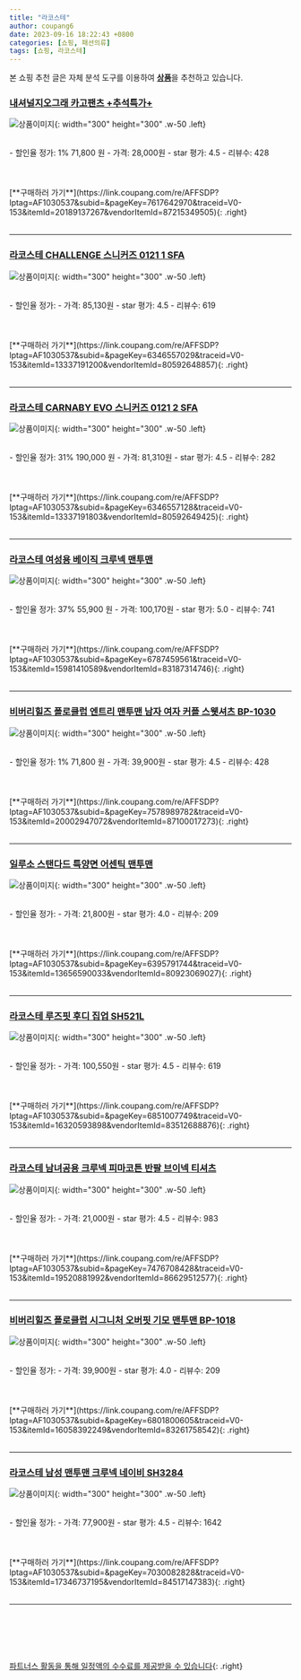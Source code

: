 ```yaml
---
title: "라코스테"
author: coupang6
date: 2023-09-16 18:22:43 +0800
categories: [쇼핑, 패션의류]
tags: [쇼핑, 라코스테]
---
```


본 쇼핑 추천 글은 자체 분석 도구를 이용하여 [**상품**](https://link.coupang.com/a/bao1ui)을 추천하고 있습니다.

### [내셔널지오그래 카고팬츠 +추석특가+](https://link.coupang.com/re/AFFSDP?lptag=AF1030537&subid=&pageKey=7617642970&traceid=V0-153&itemId=20189137267&vendorItemId=87215349505)

![상품이미지](https://thumbnail7.coupangcdn.com/thumbnails/remote/230x230ex/image/vendor_inventory/5b16/c436eba34fe4c1ded7303a519dc960822712c074518ff19be149e014ab29.jpg){: width="300" height="300" .w-50 .left}


<br>
- 할인율 정가: 1%  71,800   원
- 가격: 28,000원
- star 평가: 4.5
- 리뷰수: 428
<br>
<br>
<br>
<br>
[**구매하러 가기**](https://link.coupang.com/re/AFFSDP?lptag=AF1030537&subid=&pageKey=7617642970&traceid=V0-153&itemId=20189137267&vendorItemId=87215349505){: .right}
<br>
<br>

---

### [라코스테 CHALLENGE 스니커즈 0121 1 SFA](https://link.coupang.com/re/AFFSDP?lptag=AF1030537&subid=&pageKey=6346557029&traceid=V0-153&itemId=13337191200&vendorItemId=80592648857)

![상품이미지](https://thumbnail6.coupangcdn.com/thumbnails/remote/230x230ex/image/rs_quotation_api/rkuzlczy/7e04c2d86cc4421cb7f305a76d97a7ab.jpg){: width="300" height="300" .w-50 .left}


<br>
- 할인율 정가: 
- 가격: 85,130원
- star 평가: 4.5
- 리뷰수: 619
<br>
<br>
<br>
<br>
[**구매하러 가기**](https://link.coupang.com/re/AFFSDP?lptag=AF1030537&subid=&pageKey=6346557029&traceid=V0-153&itemId=13337191200&vendorItemId=80592648857){: .right}
<br>
<br>

---

### [라코스테 CARNABY EVO 스니커즈 0121 2 SFA](https://link.coupang.com/re/AFFSDP?lptag=AF1030537&subid=&pageKey=6346557128&traceid=V0-153&itemId=13337191803&vendorItemId=80592649425)

![상품이미지](https://thumbnail7.coupangcdn.com/thumbnails/remote/230x230ex/image/rs_quotation_api/k0ji7zos/f63bdd5e9d87424f80b953ba0b1e41b3.jpg){: width="300" height="300" .w-50 .left}


<br>
- 할인율 정가: 31%  190,000   원
- 가격: 81,310원
- star 평가: 4.5
- 리뷰수: 282
<br>
<br>
<br>
<br>
[**구매하러 가기**](https://link.coupang.com/re/AFFSDP?lptag=AF1030537&subid=&pageKey=6346557128&traceid=V0-153&itemId=13337191803&vendorItemId=80592649425){: .right}
<br>
<br>

---

### [라코스테 여성용 베이직 크루넥 맨투맨](https://link.coupang.com/re/AFFSDP?lptag=AF1030537&subid=&pageKey=6787459561&traceid=V0-153&itemId=15981410589&vendorItemId=83187314746)

![상품이미지](https://thumbnail7.coupangcdn.com/thumbnails/remote/230x230ex/image/rs_quotation_api/zchilxg0/8e9ae0ca21ec40a988de353d48142ac4.jpg){: width="300" height="300" .w-50 .left}


<br>
- 할인율 정가: 37%  55,900   원
- 가격: 100,170원
- star 평가: 5.0
- 리뷰수: 741
<br>
<br>
<br>
<br>
[**구매하러 가기**](https://link.coupang.com/re/AFFSDP?lptag=AF1030537&subid=&pageKey=6787459561&traceid=V0-153&itemId=15981410589&vendorItemId=83187314746){: .right}
<br>
<br>

---

### [비버리힐즈 폴로클럽 엔트리 맨투맨 남자 여자 커플 스웻셔츠 BP-1030](https://link.coupang.com/re/AFFSDP?lptag=AF1030537&subid=&pageKey=7578989782&traceid=V0-153&itemId=20002947072&vendorItemId=87100017273)

![상품이미지](https://thumbnail7.coupangcdn.com/thumbnails/remote/230x230ex/image/vendor_inventory/0a96/21a6720b94a699a91a077f54e2ef16d98bca7ba60115c6fd723a0bf643e5.jpg){: width="300" height="300" .w-50 .left}


<br>
- 할인율 정가: 1%  71,800   원
- 가격: 39,900원
- star 평가: 4.5
- 리뷰수: 428
<br>
<br>
<br>
<br>
[**구매하러 가기**](https://link.coupang.com/re/AFFSDP?lptag=AF1030537&subid=&pageKey=7578989782&traceid=V0-153&itemId=20002947072&vendorItemId=87100017273){: .right}
<br>
<br>

---

### [일루소 스탠다드 특양면 어센틱 맨투맨](https://link.coupang.com/re/AFFSDP?lptag=AF1030537&subid=&pageKey=6395791744&traceid=V0-153&itemId=13656590033&vendorItemId=80923069027)

![상품이미지](https://thumbnail7.coupangcdn.com/thumbnails/remote/230x230ex/image/vendor_inventory/6608/c6234333366ca84975b40ab917e60e498ef8c6e9e94215ebcc159410da85.jpg){: width="300" height="300" .w-50 .left}


<br>
- 할인율 정가: 
- 가격: 21,800원
- star 평가: 4.0
- 리뷰수: 209
<br>
<br>
<br>
<br>
[**구매하러 가기**](https://link.coupang.com/re/AFFSDP?lptag=AF1030537&subid=&pageKey=6395791744&traceid=V0-153&itemId=13656590033&vendorItemId=80923069027){: .right}
<br>
<br>

---

### [라코스테 루즈핏 후디 집업 SH521L](https://link.coupang.com/re/AFFSDP?lptag=AF1030537&subid=&pageKey=6851007749&traceid=V0-153&itemId=16320593898&vendorItemId=83512688876)

![상품이미지](https://thumbnail8.coupangcdn.com/thumbnails/remote/230x230ex/image/retail/images/2022/10/18/15/2/09afeed2-6c78-43f8-899c-bcca26d165b3.jpg){: width="300" height="300" .w-50 .left}


<br>
- 할인율 정가: 
- 가격: 100,550원
- star 평가: 4.5
- 리뷰수: 619
<br>
<br>
<br>
<br>
[**구매하러 가기**](https://link.coupang.com/re/AFFSDP?lptag=AF1030537&subid=&pageKey=6851007749&traceid=V0-153&itemId=16320593898&vendorItemId=83512688876){: .right}
<br>
<br>

---

### [라코스테 남녀공용 크루넥 피마코튼 반팔 브이넥 티셔츠](https://link.coupang.com/re/AFFSDP?lptag=AF1030537&subid=&pageKey=7476708428&traceid=V0-153&itemId=19520881992&vendorItemId=86629512577)

![상품이미지](https://thumbnail7.coupangcdn.com/thumbnails/remote/230x230ex/image/vendor_inventory/6ee3/9e6f7768727cebbd7abfaa946e91561405ac82603725221f1830e9047f7b.jpg){: width="300" height="300" .w-50 .left}


<br>
- 할인율 정가: 
- 가격: 21,000원
- star 평가: 4.5
- 리뷰수: 983
<br>
<br>
<br>
<br>
[**구매하러 가기**](https://link.coupang.com/re/AFFSDP?lptag=AF1030537&subid=&pageKey=7476708428&traceid=V0-153&itemId=19520881992&vendorItemId=86629512577){: .right}
<br>
<br>

---

### [비버리힐즈 폴로클럽 시그니처 오버핏 기모 맨투맨 BP-1018](https://link.coupang.com/re/AFFSDP?lptag=AF1030537&subid=&pageKey=6801800605&traceid=V0-153&itemId=16058392249&vendorItemId=83261758542)

![상품이미지](https://thumbnail8.coupangcdn.com/thumbnails/remote/230x230ex/image/vendor_inventory/2382/2eb3ad95960265d286072acfd93d2208d631ffdd7c2dc722dba6c7341011.jpg){: width="300" height="300" .w-50 .left}


<br>
- 할인율 정가: 
- 가격: 39,900원
- star 평가: 4.0
- 리뷰수: 209
<br>
<br>
<br>
<br>
[**구매하러 가기**](https://link.coupang.com/re/AFFSDP?lptag=AF1030537&subid=&pageKey=6801800605&traceid=V0-153&itemId=16058392249&vendorItemId=83261758542){: .right}
<br>
<br>

---

### [라코스테 남성 맨투맨 크루넥 네이비 SH3284](https://link.coupang.com/re/AFFSDP?lptag=AF1030537&subid=&pageKey=7030082828&traceid=V0-153&itemId=17346737195&vendorItemId=84517147383)

![상품이미지](https://thumbnail9.coupangcdn.com/thumbnails/remote/230x230ex/image/vendor_inventory/6e57/b6c46da2fe6780fd1eb47bfbf668b7f250f2d1d4b85ae460487f8131a21b.PNG){: width="300" height="300" .w-50 .left}


<br>
- 할인율 정가: 
- 가격: 77,900원
- star 평가: 4.5
- 리뷰수: 1642
<br>
<br>
<br>
<br>
[**구매하러 가기**](https://link.coupang.com/re/AFFSDP?lptag=AF1030537&subid=&pageKey=7030082828&traceid=V0-153&itemId=17346737195&vendorItemId=84517147383){: .right}
<br>
<br>

---
<br><br><br><br><br> [파트너스 활동을 통해 일정액의 수수료를 제공받을 수 있습니다](https://link.coupang.com/a/bao1ui){: .right}
